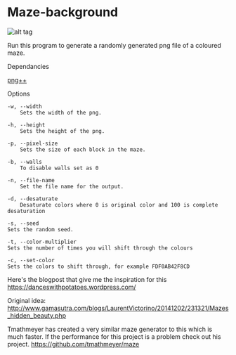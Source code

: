 # Maze-background

![alt tag](http://i.imgur.com/TRiEHc3.png)


Run this program to generate a randomly generated png file of a coloured maze.

Dependancies

[png++](http://www.nongnu.org/pngpp/)  
  
Options

    -w, --width
        Sets the width of the png.

    -h, --height
        Sets the height of the png.
        
    -p, --pixel-size
        Sets the size of each block in the maze.
        
    -b, --walls
        To disable walls set as 0
        
    -n, --file-name
        Set the file name for the output.
        
    -d, --desaturate
        Desaturate colors where 0 is original color and 100 is complete desaturation
        
    -s, --seed
	Sets the random seed.
	
    -t, --color-multiplier
	Sets the number of times you will shift through the colours

    -c, --set-color
	Sets the colors to shift through, for example FDF0AB42F8CD
	



Here's the blogpost that give me the inspiration for this
https://danceswithpotatoes.wordpress.com/

Original idea:
http://www.gamasutra.com/blogs/LaurentVictorino/20141202/231321/Mazes_hidden_beauty.php

Tmathmeyer has created a very similar maze generator to this which is much faster. If the performance for this project is a problem check out his project.
https://github.com/tmathmeyer/maze

